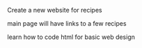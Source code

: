 
Create a new website for recipes

main page will have links to a few recipes

learn how to code html for basic web design 

